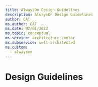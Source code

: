 ```yaml
---
title: AlwaysOn Design Guidelines
description: AlwaysOn Design Guidelines
author: CAT
ms.author: CAT
ms.date: 02/01/2022
ms.topic: conceptual
ms.service: architecture-center
ms.subservice: well-architected
ms.custom:
  - alwayson
---
```


# Design Guidelines
